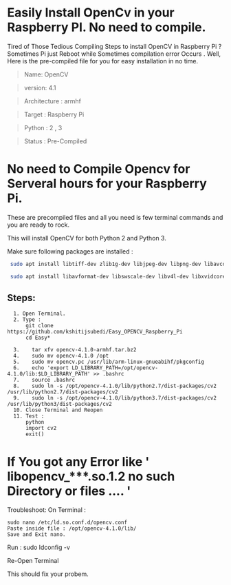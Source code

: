 # Easily Install OpenCv in your Raspberry PI. No need to compile.

Tired of Those Tedious Compiling Steps to install OpenCV in Raspberry Pi ? Sometimes Pi just Reboot while Sometimes compilation error Occurs . Well, Here is the pre-compiled file for you for easy installation in no time.


> Name: OpenCV

> version: 4.1

> Architecture : armhf

> Target : Raspberry Pi

> Python : 2 , 3

> Status : Pre-Compiled


# No need to Compile Opencv for Serveral hours for your Raspberry Pi.

These are precompiled files and all you need is few terminal commands and you are ready to rock.

This will install OpenCV for both Python 2 and Python 3.

Make sure following packages are installed :
```sh
 sudo apt install libtiff-dev zlib1g-dev libjpeg-dev libpng-dev libavcodec-dev 

 sudo apt install libavformat-dev libswscale-dev libv4l-dev libxvidcore-dev libx264-dev
```

## Steps:
```
  1. Open Terminal.
  2. Type :
      git clone https://github.com/kshitijsubedi/Easy_OPENCV_Raspberry_Pi
      cd Easy*
      
  3.    tar xfv opencv-4.1.0-armhf.tar.bz2
  4.    sudo mv opencv-4.1.0 /opt
  5.    sudo mv opencv.pc /usr/lib/arm-linux-gnueabihf/pkgconfig
  6.    echo 'export LD_LIBRARY_PATH=/opt/opencv-4.1.0/lib:$LD_LIBRARY_PATH' >> .bashrc
  7.    source .bashrc
  8.    sudo ln -s /opt/opencv-4.1.0/lib/python2.7/dist-packages/cv2 /usr/lib/python2.7/dist-packages/cv2
  9.    sudo ln -s /opt/opencv-4.1.0/lib/python3.7/dist-packages/cv2 /usr/lib/python3/dist-packages/cv2
  10. Close Terminal and Reopen
  11. Test :
      python
      import cv2
      exit()
```    
# If You got any Error like ' libopencv_***.so.1.2 no such Directory or files .... '

Troubleshoot:
On Terminal :

    sudo nano /etc/ld.so.conf.d/opencv.conf
    Paste inside file : /opt/opencv-4.1.0/lib/
    Save and Exit nano.
    
 Run : sudo ldconfig -v

Re-Open Terminal

This should fix your probem.


